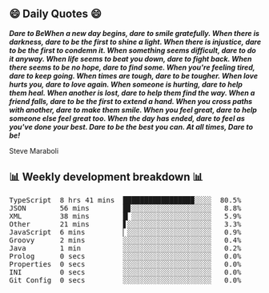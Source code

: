 ## 😄 Daily Quotes 😄

_**Dare to BeWhen a new day begins, dare to smile gratefully. When there is darkness, dare to be the first to shine a light. When there is injustice, dare to be the first to condemn it. When something seems difficult, dare to do it anyway. When life seems to beat you down, dare to fight back. When there seems to be no hope, dare to find some. When you're feeling tired, dare to keep going. When times are tough, dare to be tougher. When love hurts you, dare to love again. When someone is hurting, dare to help them heal. When another is lost, dare to help them find the way. When a friend falls, dare to be the first to extend a hand. When you cross paths with another, dare to make them smile. When you feel great, dare to help someone else feel great too. When the day has ended, dare to feel as you've done your best. Dare to be the best you can. At all times, Dare to be!**_

Steve Maraboli



## 📊 Weekly development breakdown 📊

<pre>TypeScript  8 hrs 41 mins  ████████████████▉░░░░  80.5%
JSON        56 mins        █▊░░░░░░░░░░░░░░░░░░░   8.8%
XML         38 mins        █▏░░░░░░░░░░░░░░░░░░░   5.9%
Other       21 mins        ▋░░░░░░░░░░░░░░░░░░░░   3.3%
JavaScript  6 mins         ▏░░░░░░░░░░░░░░░░░░░░   0.9%
Groovy      2 mins         ░░░░░░░░░░░░░░░░░░░░░   0.4%
Java        1 min          ░░░░░░░░░░░░░░░░░░░░░   0.2%
Prolog      0 secs         ░░░░░░░░░░░░░░░░░░░░░   0.0%
Properties  0 secs         ░░░░░░░░░░░░░░░░░░░░░   0.0%
INI         0 secs         ░░░░░░░░░░░░░░░░░░░░░   0.0%
Git Config  0 secs         ░░░░░░░░░░░░░░░░░░░░░   0.0%</pre>